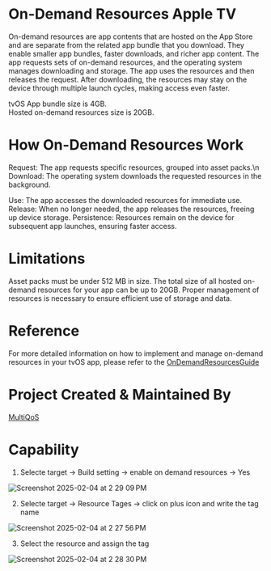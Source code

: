 # On-Demand Resources Apple TV

On-demand resources are app contents that are hosted on the App Store and are separate from the related app bundle that you download. They enable smaller app bundles, faster downloads, and richer app content. The app requests sets of on-demand resources, and the operating system manages downloading and storage. The app uses the resources and then releases the request. After downloading, the resources may stay on the device through multiple launch cycles, making access even faster.

tvOS App bundle size is 4GB.  
Hosted on-demand resources size is 20GB.

# How On-Demand Resources Work
Request: The app requests specific resources, grouped into asset packs.\n
Download: The operating system downloads the requested resources in the background.

Use: The app accesses the downloaded resources for immediate use.
Release: When no longer needed, the app releases the resources, freeing up device storage.
Persistence: Resources remain on the device for subsequent app launches, ensuring faster access.

# Limitations
Asset packs must be under 512 MB in size.
The total size of all hosted on-demand resources for your app can be up to 20GB.
Proper management of resources is necessary to ensure efficient use of storage and data.

# Reference
For more detailed information on how to implement and manage on-demand resources in your tvOS app, please refer to the [OnDemandResourcesGuide](https://developer.apple.com/library/archive/documentation/FileManagement/Conceptual/On_Demand_Resources_Guide/)

# Project Created & Maintained By
[MultiQoS](https://multiqos.com/)

# Capability
1. Selecte target -> Build setting -> enable on demand resources -> Yes

![Screenshot 2025-02-04 at 2 29 09 PM](https://github.com/user-attachments/assets/bdbef99b-2d39-4b34-ad02-3007f33d4c54)

2. Selecte target -> Resource Tages -> click on plus icon and write the tag name

![Screenshot 2025-02-04 at 2 27 56 PM](https://github.com/user-attachments/assets/3035b0cc-83d1-4a3c-8b51-6088f9ca3746)

3. Select the resource and assign the tag 

![Screenshot 2025-02-04 at 2 28 30 PM](https://github.com/user-attachments/assets/6a1eded8-f022-4ea8-a983-bab3624b5deb)



